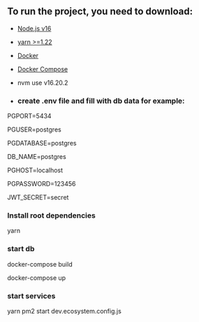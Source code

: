 ## To run the project, you need to download:

- [Node.js v16](https://github.com/nvm-sh/nvm)
- [yarn >=1.22](https://classic.yarnpkg.com/en/docs/install)
- [Docker](https://docs.docker.com/engine/install/ubuntu/)
- [Docker Compose](https://docs.docker.com/compose/install/)


- nvm use v16.20.2

- <h3>create .env file and fill with db data for example:</h3>

PGPORT=5434

PGUSER=postgres
  
PGDATABASE=postgres
  
DB_NAME=postgres
  
PGHOST=localhost
  
PGPASSWORD=123456
  
JWT_SECRET=secret


<h3>Install  root dependencies </h3>
yarn

<h3> start db</h3>

docker-compose build

docker-compose up

<h3>   start services </h3>
yarn pm2 start dev.ecosystem.config.js

